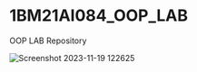 # 1BM21AI084_OOP_LAB
OOP LAB Repository

![Screenshot 2023-11-19 122625](https://github.com/ParvaSingh/1BM21AI084_OOP_LAB/assets/138445528/6c301082-67a3-492a-aba0-d15e9bbedb89)
